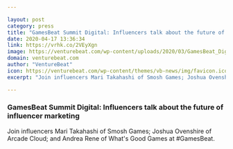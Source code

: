 ```yaml
---

layout: post
category: press
title: "GamesBeat Summit Digital: Influencers talk about the future of influencer marketing"
date: 2020-04-17 13:36:34
link: https://vrhk.co/2VEyXgn
image: https://venturebeat.com/wp-content/uploads/2020/03/GamesBeat_Digioh_VBReader.png?w=1200&strip=all
domain: venturebeat.com
author: "VentureBeat"
icon: https://venturebeat.com/wp-content/themes/vb-news/img/favicon.ico
excerpt: "Join influencers Mari Takahashi of Smosh Games; Joshua Ovenshire of Arcade Cloud; and Andrea Rene of What's Good Games at #GamesBeat."

---
```


### GamesBeat Summit Digital: Influencers talk about the future of influencer marketing

Join influencers Mari Takahashi of Smosh Games; Joshua Ovenshire of Arcade Cloud; and Andrea Rene of What's Good Games at #GamesBeat.